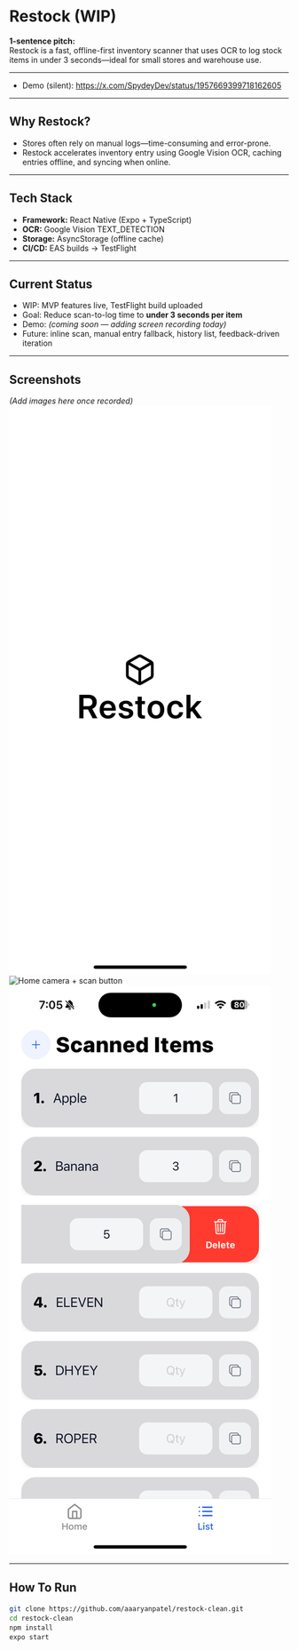 # Restock (WIP)

**1-sentence pitch:**  
Restock is a fast, offline-first inventory scanner that uses OCR to log stock items in under 3 seconds—ideal for small stores and warehouse use.

---
- Demo (silent): https://x.com/SpydeyDev/status/1957669399718162605
---

##  Why Restock?  
- Stores often rely on manual logs—time-consuming and error-prone.  
- Restock accelerates inventory entry using Google Vision OCR, caching entries offline, and syncing when online.

---

##  Tech Stack  
- **Framework:** React Native (Expo + TypeScript)  
- **OCR:** Google Vision TEXT_DETECTION  
- **Storage:** AsyncStorage (offline cache)  
- **CI/CD:** EAS builds → TestFlight

---

##  Current Status  
- WIP: MVP features live, TestFlight build uploaded  
- Goal: Reduce scan-to-log time to **under 3 seconds per item**  
- Demo: *(coming soon — adding screen recording today)*  
- Future: inline scan, manual entry fallback, history list, feedback-driven iteration

---

##  Screenshots  
*(Add images here once recorded)*
![Logo](assets/logo1.png)  
![Home camera + scan button](assets/images/home.png)  
![Scanned items list](assets/images/list.png)


---

##  How To Run  
```bash
git clone https://github.com/aaaryanpatel/restock-clean.git
cd restock-clean
npm install
expo start
